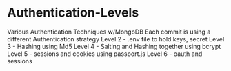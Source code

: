 # Authentication-Levels
Various Authentication Techniques w/MongoDB
Each commit is using a different Authentication strategy
Level 2 - .env file to hold keys, secret
Level 3 - Hashing using Md5
Level 4 - Salting and Hashing together using bcrypt
Level 5 - sessions and cookies using passport.js
Level 6 - oauth and sessions
